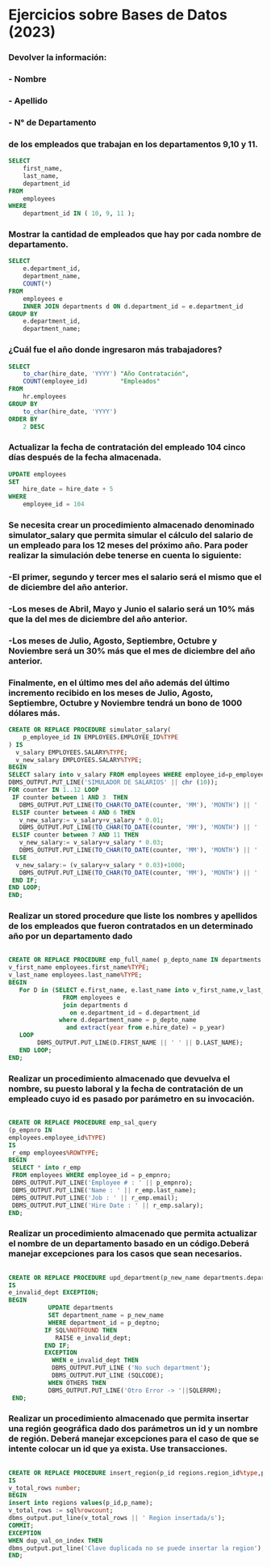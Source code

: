 # Ejercicios sobre Bases de Datos (2023)

### Devolver la información: 

### - Nombre
### - Apellido
### -  N° de Departamento

### de los empleados que trabajan en los departamentos 9,10 y 11.

```sql
SELECT
    first_name,
    last_name,
    department_id
FROM
    employees
WHERE
    department_id IN ( 10, 9, 11 );
```

### Mostrar la cantidad de empleados que hay por cada nombre de departamento.

```sql
SELECT
    e.department_id,
    department_name,
    COUNT(*)
FROM
    employees e
    INNER JOIN departments d ON d.department_id = e.department_id
GROUP BY
    e.department_id,
    department_name;
```

### ¿Cuál fue el año donde ingresaron más trabajadores?

```sql
SELECT
    to_char(hire_date, 'YYYY') "Año Contratación",
    COUNT(employee_id)         "Empleados"
FROM
    hr.employees
GROUP BY
    to_char(hire_date, 'YYYY')
ORDER BY
    2 DESC

```
### Actualizar la fecha de contratación del empleado 104 cinco días después de la fecha almacenada.

```sql
UPDATE employees
SET
    hire_date = hire_date + 5
WHERE
    employee_id = 104
```

### Se necesita crear un procedimiento almacenado denominado simulator_salary que permita simular el cálculo del salario de un empleado para los 12 meses del próximo año. Para poder realizar la simulación debe tenerse en cuenta lo siguiente:
### -El primer, segundo y tercer mes el salario será el mismo que el de diciembre del año anterior.
### -Los meses de Abril, Mayo y Junio el salario será un 10% más que la del mes de diciembre del año anterior.
### -Los meses de Julio, Agosto, Septiembre, Octubre y Noviembre será un 30% más que el mes de diciembre del año anterior.
### Finalmente, en el último mes del año además del último incremento recibido en los meses de Julio, Agosto, Septiembre, Octubre y Noviembre tendrá un bono de 1000 dólares más.

```sql
CREATE OR REPLACE PROCEDURE simulator_salary(
    p_employee_id IN EMPLOYEES.EMPLOYEE_ID%TYPE
) IS
  v_salary EMPLOYEES.SALARY%TYPE;
  v_new_salary EMPLOYEES.SALARY%TYPE;
BEGIN
SELECT salary into v_salary FROM employees WHERE employee_id=p_employee_id;
DBMS_OUTPUT.PUT_LINE('SIMULADOR DE SALARIOS' || chr (10));
FOR counter IN 1..12 LOOP
 IF counter between 1 AND 3  THEN
   DBMS_OUTPUT.PUT_LINE(TO_CHAR(TO_DATE(counter, 'MM'), 'MONTH') || ' : ' || v_salary);
 ELSIF counter between 4 AND 6 THEN
   v_new_salary:= v_salary+v_salary * 0.01;
   DBMS_OUTPUT.PUT_LINE(TO_CHAR(TO_DATE(counter, 'MM'), 'MONTH') || ' : ' || v_new_salary);
 ELSIF counter between 7 AND 11 THEN
   v_new_salary:= v_salary+v_salary * 0.03;
   DBMS_OUTPUT.PUT_LINE(TO_CHAR(TO_DATE(counter, 'MM'), 'MONTH') || ' : ' || v_new_salary);
 ELSE
  v_new_salary:= (v_salary+v_salary * 0.03)+1000;
   DBMS_OUTPUT.PUT_LINE(TO_CHAR(TO_DATE(counter, 'MM'), 'MONTH') || ' : ' || v_new_salary);
 END IF;
END LOOP;
END;
```
### Realizar un stored procedure que liste los nombres y apellidos de los empleados que fueron contratados en un determinado año por un departamento dado 

```sql

CREATE OR REPLACE PROCEDURE emp_full_name( p_depto_name IN departments.department_name%TYPE,p_year IN NUMBER) IS
v_first_name employees.first_name%TYPE;
v_last_name employees.last_name%TYPE;
BEGIN
   For D in (SELECT e.first_name, e.last_name into v_first_name,v_last_name
               FROM employees e
               join departments d
                 on e.department_id = d.department_id 
              where d.department_name = p_depto_name
                and extract(year from e.hire_date) = p_year) 
   LOOP     
        DBMS_OUTPUT.PUT_LINE(D.FIRST_NAME || ' ' || D.LAST_NAME);
   END LOOP;
END;
```
### Realizar un procedimiento almacenado que devuelva el nombre, su puesto laboral y la fecha de contratación de un empleado cuyo id es pasado por parámetro en su invocación.

```sql

CREATE OR REPLACE PROCEDURE emp_sal_query 
(p_empnro IN 
employees.employee_id%TYPE)
IS
 r_emp employees%ROWTYPE;
BEGIN
 SELECT * into r_emp
 FROM employees WHERE employee_id = p_empnro;
 DBMS_OUTPUT.PUT_LINE('Employee # : ' || p_empnro);
 DBMS_OUTPUT.PUT_LINE('Name : ' || r_emp.last_name);
 DBMS_OUTPUT.PUT_LINE('Job : ' || r_emp.email);
 DBMS_OUTPUT.PUT_LINE('Hire Date : ' || r_emp.salary);
END;
```
### Realizar un procedimiento almacenado que permita actualizar el nombre de un departamento basado en un código.Deberá manejar excepciones para los casos que sean necesarios.

```sql

CREATE OR REPLACE PROCEDURE upd_department(p_new_name departments.department_name%TYPE,p_deptno departments.department_id%TYPE ) 
IS
e_invalid_dept EXCEPTION;
BEGIN
           UPDATE departments
           SET department_name = p_new_name
           WHERE department_id = p_deptno;
          IF SQL%NOTFOUND THEN
             RAISE e_invalid_dept;
          END IF;
          EXCEPTION
            WHEN e_invalid_dept THEN
            DBMS_OUTPUT.PUT_LINE ('No such department');
            DBMS_OUTPUT.PUT_LINE (SQLCODE);
           WHEN OTHERS THEN
           DBMS_OUTPUT.PUT_LINE('Otro Error -> '||SQLERRM);
 END;
```
### Realizar un procedimiento almacenado que permita insertar una región geográfica dado dos parámetros un id y un nombre de región. Deberá manejar excepciones para el caso de que se intente colocar un id que ya exista. Use transacciones.

```sql

CREATE OR REPLACE PROCEDURE insert_region(p_id regions.region_id%type,p_name regions.region_name%type) 
IS
v_total_rows number;
BEGIN
insert into regions values(p_id,p_name);
v_total_rows := sql%rowcount;
dbms_output.put_line(v_total_rows || ' Region insertada/s');
COMMIT;
EXCEPTION
WHEN dup_val_on_index THEN
dbms_output.put_line('Clave duplicada no se puede insertar la region');
END;
```

